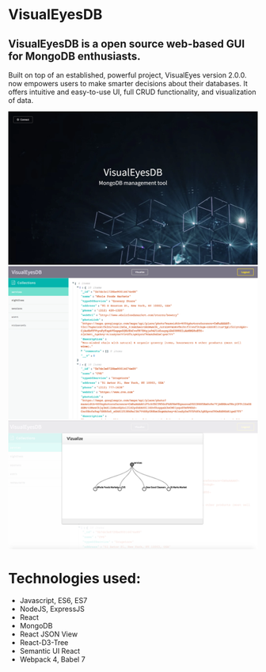 # VisualEyesDB

## VisualEyesDB is a open source web-based GUI for MongoDB enthusiasts. 

Built on top of an established, powerful project, VisualEyes version 2.0.0. now empowers users to make smarter decisions about their databases. It offers intuitive and easy-to-use UI, full CRUD functionality, and visualization of data.

![alt text](VisualEyesDB.png)
![alt text](VisualEyesDB-screenshot.png)
![alt text](visualize.png)

# Technologies used:
* Javascript, ES6, ES7
* NodeJS, ExpressJS
* React
* MongoDB
* React JSON View
* React-D3-Tree
* Semantic UI React
* Webpack 4, Babel 7


